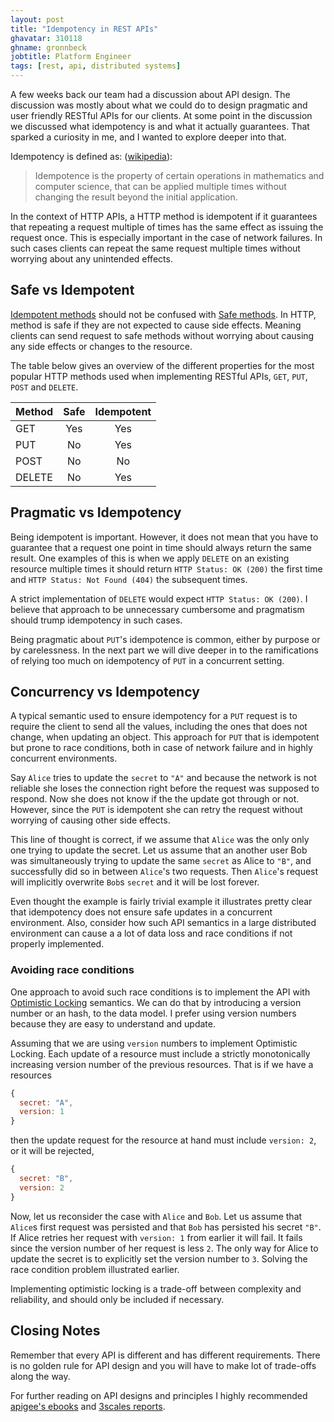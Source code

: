 ```yaml
---
layout: post
title: "Idempotency in REST APIs"
ghavatar: 310118
ghname: gronnbeck
jobtitle: Platform Engineer
tags: [rest, api, distributed systems]
---
```


A few weeks back our team had a discussion about API design. The discussion was
mostly about what we could do to design pragmatic and user friendly RESTful APIs for our clients.
At some point in the discussion we discussed what idempotency is and what it
actually guarantees. That sparked a curiosity in me, and I wanted to explore deeper
into that.

Idempotency is defined as: ([wikipedia](https://en.wikipedia.org/wiki/Idempotence)):

> Idempotence is the property of certain operations in mathematics and computer
> science, that can be applied multiple times without changing the result beyond
> the initial application.

In the context of HTTP APIs, a HTTP method is idempotent if it guarantees that
repeating a request multiple of times has the same effect as issuing
the request once. This is especially important in the case of network failures. In
such cases clients can repeat the same request multiple times without worrying
about any unintended effects.

## Safe vs Idempotent
[Idempotent methods](https://tools.ietf.org/html/rfc7231#section-4.2.2)
should not be confused with
[Safe methods](https://tools.ietf.org/html/rfc7231#section-4.2.1).
In HTTP, method is safe if they are not expected to cause side effects.
Meaning clients can send request to safe methods without worrying about
causing any side effects or changes to the resource.

The table below gives an overview of the different properties for the most
popular HTTP methods used when implementing RESTful APIs,
``GET``, ``PUT``, ``POST`` and ``DELETE``.

| Method | Safe | Idempotent |
|:-------|:----:|:----------:|
| GET    | Yes  | Yes        |
| PUT    | No   | Yes        |
| POST   | No   | No         |
| DELETE | No   | Yes        |


## Pragmatic vs Idempotency

Being idempotent is important. However, it does not mean that you
have to guarantee that a request one point in time should always return
the same result. One examples of this is when we apply ``DELETE`` on
an existing resource multiple times it should return ``HTTP Status: OK (200)``
the first time and ``HTTP Status: Not Found (404)`` the subsequent times.

A strict implementation of ``DELETE`` would expect ``HTTP Status: OK (200)``.
I believe that approach to be unnecessary cumbersome and pragmatism should
trump idempotency in such cases.

Being pragmatic about ``PUT``'s idempotence is common, either by purpose or by
carelessness. In the next part we will dive deeper in to the ramifications of
relying too much on idempotency of ``PUT`` in a concurrent setting.

## Concurrency vs Idempotency

A typical semantic used to ensure idempotency for a ``PUT`` request is to
require the client to send all the values, including the ones
that does not change, when updating an object. This approach for ``PUT`` that is idempotent but prone to race conditions, both in case of
network failure and in highly concurrent environments.

Say ``Alice`` tries to update the ``secret`` to ``"A"`` and because the network
is not reliable she loses the connection right before the request was supposed
to respond. Now she does not know if the the update got through or not. However,
since the ``PUT`` is idempotent she can retry the request without worrying of
causing other side effects.

This line of thought is correct, if we assume that ``Alice`` was the only only one
trying to update the secret. Let us assume that an another user Bob
was simultaneously trying to update the same ``secret`` as Alice to ``"B"``,
and successfully did so in between ``Alice``'s two requests.  Then ``Alice``'s
request will implicitly overwrite ``Bob``s ``secret`` and it will be lost forever.

Even thought the example is fairly trivial example it illustrates pretty clear
that idempotency does not ensure safe updates in a concurrent environment.
Also, consider how such API semantics in a large distributed environment can
cause a a lot of data loss and race conditions if not properly implemented.

### Avoiding race conditions
One approach to avoid such race conditions is to implement the API with
[Optimistic Locking](http://stackoverflow.com/questions/129329/optimistic-vs-pessimistic-locking)
semantics. We can do that by introducing a version number or an hash, to the data model. I prefer using version numbers because
they are easy to understand and update.

Assuming that we are using ``version`` numbers to implement Optimistic Locking.
Each update of a resource must include a strictly monotonically increasing
version number of the previous resources. That is if we have a resources

```js
{
  secret: "A",
  version: 1
}
```

then the update request for the resource at hand must include ``version: 2``, or
it will be rejected,

```js
{
  secret: "B",
  version: 2
}
```

Now, let us reconsider the case with ``Alice`` and ``Bob``. Let us assume that
``Alice``s first request was persisted and that ``Bob`` has persisted his secret
``"B"``. If Alice retries her request with ``version: 1`` from earlier it will fail. It fails since the version number of her request is less ``2``.
The only way for Alice to update the secret is to explicitly set the version
number to ``3``. Solving the race condition problem illustrated earlier.

Implementing optimistic locking is a trade-off between complexity
and reliability, and should only be included if necessary.

## Closing Notes

Remember that every API is different and has different requirements.
There is no golden rule for API design and you will have to make
lot of trade-offs along the way.

For further reading on API designs and principles I highly recommended
[apigee's ebooks](http://apigee.com/about/resources/ebooks) and [3scales reports](http://www.3scale.net/resources/reports/).
